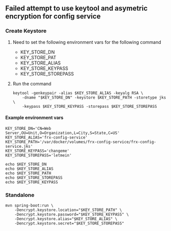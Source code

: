Failed attempt to use keytool and asymetric encryption for config service
-------------------------------------------------------------------------

### Create Keystore

1. Need to set the following environment vars for the following command
    
    - KEY_STORE_DN
    - KEY_STORE_PAT
    - KEY_STORE_ALIAS
    - KEY_STORE_KEYPASS
    - KEY_STORE_STOREPASS

2. Run the command

    ```
    keytool -genkeypair -alias $KEY_STORE_ALIAS -keyalg RSA \
        -dname "$KEY_STORE_DN" -keystore $KEY_STORE_PATH -storetype jks \
        -keypass $KEY_STORE_KEYPASS -storepass $KEY_STORE_STOREPASS
    
    ```


#### Example environment vars
```
KEY_STORE_DN='CN=Web Server,OU=Unit,O=Organization,L=City,S=State,C=US'
KEY_STORE_ALIAS='frx-config-service'
KEY_STORE_PATH='/var/docker/volumes/frx-config-service/frx-config-service.jks'
KEY_STORE_KEYPASS='changeme'
KEY_STORE_STOREPASS='letmein'

echo $KEY_STORE_DN
echo $KEY_STORE_ALIAS
echo $KEY_STORE_PATH
echo $KEY_STORE_STOREPASS
echo $KEY_STORE_KEYPASS
```
### Standalone

```
mvn spring-boot:run \
    -Dencrypt.keystore.location="$KEY_STORE_PATH" \
    -Dencrypt.keystore.password="$KEY_STORE_KEYPASS" \
    -Dencrypt.keystore.alias="$KEY_STORE_ALIAS" \
    -Dencrypt.keystore.secret="$KEY_STORE_STOREPASS" 
    
```
